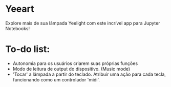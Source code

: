 # Yeeart
 Explore mais de sua lâmpada Yeelight com este incrível app para Jupyter Notebooks!

# To-do list:
 * Autonomia para os usuários criarem suas próprias funções
 * Modo de leitura de output do dispositivo. (Music mode)
 * 'Tocar' a lâmpada a partir do teclado. Atribuir uma ação para cada tecla, funcionando como um controlador 'midi'.

